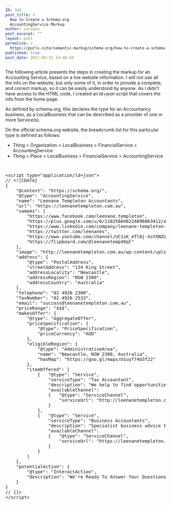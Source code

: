 ```yaml
---
ID: 342
post_title: >
  How to Create a Schema.org
  AccountingService Markup
author: iurianu
post_excerpt: ""
layout: post
permalink: >
  https://purls.site/semantic-markup/schema-org/how-to-create-a-schema-org-accountingservice-markup/
published: true
post_date: 2017-03-21 14:40:16
---
```

The following article presents the steps in creating the markup for an Accounting Service, based on a live website information. I will not use all the info on the website, but only some of it, in order to provide a complete, and correct markup, so it can be easily understood by anyone.
As I didn't have access to the HTML code, I created an ld+json script that covers the info from the home page.

As defined by schema.org, this declares the type for an Accountancy business, as a LocalBusiness that can be described as a provider of one or more Service(s).

On the official schema.org website, the breadcrumb list for this particular type is defined as follows:
<ul><li>Thing &gt; Organization &gt; LocalBusiness &gt; FinancialService &gt; AccountingService</li><li>Thing &gt; Place &gt; LocalBusiness &gt; FinancialService &gt; AccountingService</li></ul>
<pre><p>
&lt;script type="application/ld+json"&gt;
// &lt;![CDATA[
{
	"@context": "https://schema.org/",
	"@type": "AccountingService",
	"name": "Leenane Templeton Accountants",
	"url": "https://leenanetempleton.com.au",
	"sameAs": [
		"https://www.facebook.com/leenane.templeton",
		"https://plus.google.com/u/0/110256648224896063412/about",
		"https://www.linkedin.com/company/leenane-templeton-chartered-accountants-&amp;-business-advisors",
		"https://twitter.com/leenanes",
		"https://www.youtube.com/channel/UC1iK_eTl0j-XsYXNZUNm25Q",
		"https://flipboard.com/@leenanetemp49qt"
	],
	"image": "http://leenanetempleton.com.au/wp-content/uploads/2015/11/Newcastle-Accountants-logo-Col.png",
	"address": {
		"@type": "PostalAddress",
		"streetAddress": "134 King Street",
		"addressLocality": "Newcastle",
		"addressRegion": "NSW 2300",
		"addressCountry": "Australia"
	},
	"telephone": "02 4926 2300",
	"faxNumber": "02 4926 2533",
	"email": "success@leenanetempleton.com.au",
	"priceRange": "$$$",
	"makesOffer": {
		"@type": "AggregateOffer",
		"priceSpecification": {
			"@type": "PriceSpecification",
			"priceCurrency": "AUD"
		},
		"eligibleRegion": {
			"@type": "AdministrativeArea",
			"name": "Newcastle, NSW 2300, Australia",
			"hasMap": "https://goo.gl/maps/U1uyf74U3f22"
		},
		"itemOffered": [
			{	"@type": "Service",
				"serviceType": "Tax Accountant",
				"description": "We help to find opportunities that could help reduce your tax, now and in the future.",
				"availableChannel": 
				{	"@type": "ServiceChannel",
					"serviceUrl": "http://leenanetempleton.com.au/accounting/tax-advice-newcastle/"
				}
			},
			{	"@type": "Service",
				"serviceType": "Business Accountants",
				"description": "Specialist business advice to assist in your business needs.",
				"availableChannel": 
				{	"@type": "ServiceChannel",
					"serviceUrl": "https://leenanetempleton.com.au/newcastle/business-advisory/"
				}
			}			
		]
	},
	"potentialAction": {
		"@type": "InteractAction",
		"description": "We're Ready To Answer Your Questions Now."
	}
}
// ]]&gt;
&lt;/script&gt;
</p></pre>